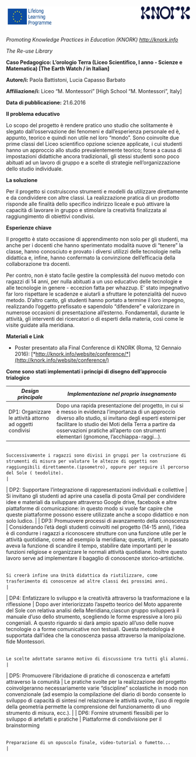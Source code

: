 <span id="h.wfjhvt3hquw" class="anchor"></span><img src="img079/media/image01.png" width="624" height="65" />

<span id="h.wfjhvt3hquw-1" class="anchor"></span>*Promoting Knowledge Practices in Education (KNORK) http://knork.info*

<span id="h.wfjhvt3hquw" class="anchor"></span>*The Re-use Library*

**Caso Pedagogico: L’orologio Terra (Liceo Scientifico, I anno - Scienze e Matematica) \[The Earth Watch / in Italian\]**

**Autore/i:** Paola Battistoni, Lucia Capasso Barbato

**Affiliazione/i:** Liceo “M. Montessori” \[High School “M. Montessori”, Italy\]

**Data di pubblicazione:** 21.6.2016

**Il problema educativo**

Lo scopo del progetto è rendere pratico uno studio che solitamente è slegato dall’osservazione dei fenomeni e dall’esperienza personale ed è, appunto, teorico e quindi non utile nel loro “mondo”. Sono coinvolte due prime classi del Liceo scientifico opzione scienze applicate, i cui studenti hanno un approccio allo studio prevalentemente teorico; forse a causa di impostazioni didattiche ancora tradizionali, gli stessi studenti sono poco abituati ad un lavoro di gruppo e a scelte di strategie nell’organizzazione dello studio individuale.

**La soluzione**

Per il progetto si costruiscono strumenti e modelli da utilizzare direttamente e da condividere con altre classi. La realizzazione pratica di un prodotto risponde alle finalità dello specifico indirizzo liceale e può attivare la capacità di lavorare in gruppo e stimolare la creatività finalizzata al raggiungimento di obiettivi condivisi.

**Esperienze chiave**

Il progetto è stato occasione di apprendimento non solo per gli studenti, ma anche per i docenti che hanno sperimentato modalità nuove di “tenere” la classe, hanno conosciuto e provato i diversi utilizzi delle tecnologie nella didattica e, infine, hanno confermato la convinzione dell’efficacia della collaborazione tra docenti.

Per contro, non è stato facile gestire la complessità del nuovo metodo con ragazzi di 14 anni, per nulla abituati a un uso educativo delle tecnologie e alle tecnologie in genere - eccezion fatta per whazzup. E’ stato impegnativo far loro rispettare le scadenze e aiutarli a sfruttare le potenzialità del nuovo metodo. D’altro canto, gli studenti hanno portato a termine il loro impegno, realizzando l’oggetto prefissato e sapendolo “difendere” e valorizzare in numerose occasioni di presentazione all’esterno. Fondamentali, durante le attività, gli interventi dei ricercatori o di esperti della materia, così come le visite guidate alla meridiana.

**Materiali e Link**

-   Poster presentato alla Final Conference di KNORK (Roma, 12 Gennaio 2016): [*http://knork.info/website/conference/*](http://knork.info/website/conference/)

**Come sono stati implementati i principi di disegno dell’approccio trialogico**

| *Design principale*                                                                        | *Implementazione nel proprio insegnamento*                                                                                                                                                                                                                                                                                                                                                                                                                                     |
|--------------------------------------------------------------------------------------------|--------------------------------------------------------------------------------------------------------------------------------------------------------------------------------------------------------------------------------------------------------------------------------------------------------------------------------------------------------------------------------------------------------------------------------------------------------------------------------|
| DP1: Organizzare le attività attorno ad oggetti condivisi                                  | Dopo una rapida presentazione del progetto, in cui si è messo in evidenza l’importanza di un approccio diverso allo studio, si invitano degli esperti esterni per facilitare lo studio dei Moti della Terra a partire da osservazioni pratiche all’aperto con strumenti elementari (gnomone, l’acchiappa-raggi…).                                                                                                                                                              
                                                                                                                                                                                                                                                                                                                                                                                                                                                                                                                                                                              
                                                                                              Successivamente i ragazzi sono divisi in gruppi per la costruzione di strumenti di misura per valutare le altezze di oggetti non raggiungibili direttamente.(ipsometro), oppure per seguire il percorso del Sole ( teodolite).                                                                                                                                                                                                                                                  |
| DP2: Supportare l’integrazione di rappresentazioni individuali e collettive                | Si invitano gli studenti ad aprire una casella di posta Gmail per condividere idee e materiali da sviluppare attraverso Google drive, facebook e altre piattaforme di comunicazione: in questo modo si vuole far capire che queste piattaforme possono essere utilizzate anche a scopo didattico e non solo ludico.                                                                                                                                                            |
| DP3: Promuovere processi di avanzamento della conoscenza                                   | Considerando l’età degli studenti coinvolti nel progetto (14-15 anni), l’idea è di condurre i ragazzi a riconoscere strutture con una funzione utile per le attività quotidiane, come ad esempio la meridiana; questa, infatti, in passato aveva la funzione di scandire il tempo, stabilire date importanti per le funzioni religiose e organizzare le normali attività quotidiane. Inoltre questo lavoro serve ad implementare il bagaglio di conoscenze storico-artistiche. 
                                                                                                                                                                                                                                                                                                                                                                                                                                                                                                                                                                              
                                                                                              Si creerà infine una Unità didattica da riutilizzare, come trasferimento di conoscenze ad altre classi dei prossimi anni.                                                                                                                                                                                                                                                                                                                                                       |
| DP4: Enfatizzare lo sviluppo e la creatività attraverso la trasformazione e la riflessione | Dopo aver interiorizzato l’aspetto teorico del Moto apparente del Sole con relativa analisi della Meridiana,ciascun gruppo svilupperà il manuale d’uso dello strumento, scegliendo le forme espressive a loro più congeniali. A questo riguardo si darà ampio spazio all’uso delle nuove tecnologie o a forme comunicative non testuali. Questa metodologia è supportata dall’idea che la conoscenza passa attraverso la manipolazione. fide Montessori.                       
                                                                                                                                                                                                                                                                                                                                                                                                                                                                                                                                                                              
                                                                                              Le scelte adottate saranno motivo di discussione tra tutti gli alunni.                                                                                                                                                                                                                                                                                                                                                                                                          |
| DP5: Promuovere l’ibridazione di pratiche di conoscenza e artefatti attraverso la comunità | Le pratiche svolte per la realizzazione del progetto coinvolgeranno necessariamente varie “discipline” scolastiche in modo non convenzionale (ad esempio la compilazione del diario di bordo consente lo sviluppo di capacità di sintesi nel relazionare le attività svolte, l’uso di regole della geometria permette la comprensione del funzionamento di uno strumento di misura, ecc.).                                                                                     |
| DP6: Fornire strumenti flessibili per lo sviluppo di artefatti e pratiche                  | Piattaforme di condivisione per il brainstorming                                                                                                                                                                                                                                                                                                                                                                                                                               
                                                                                                                                                                                                                                                                                                                                                                                                                                                                                                                                                                              
                                                                                              Preparazione di un opuscolo finale, video-tutorial o fumetto...                                                                                                                                                                                                                                                                                                                                                                                                                 |


